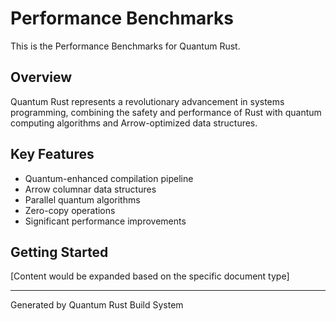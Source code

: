 # Performance Benchmarks

This is the Performance Benchmarks for Quantum Rust.

## Overview

Quantum Rust represents a revolutionary advancement in systems programming,
combining the safety and performance of Rust with quantum computing algorithms
and Arrow-optimized data structures.

## Key Features

- Quantum-enhanced compilation pipeline
- Arrow columnar data structures
- Parallel quantum algorithms
- Zero-copy operations
- Significant performance improvements

## Getting Started

[Content would be expanded based on the specific document type]

---
Generated by Quantum Rust Build System
